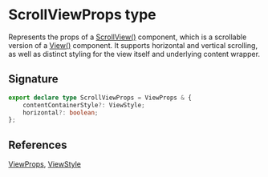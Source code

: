 # ScrollViewProps type

Represents the props of a [ScrollView()](https://developers.meta.com/horizon-worlds/reference/2.0.0/ui_scrollview) component, which is a scrollable version of a [View()](https://developers.meta.com/horizon-worlds/reference/2.0.0/ui_view) component. It supports horizontal and vertical scrolling, as well as distinct styling for the view itself and underlying content wrapper.

## Signature

```typescript
export declare type ScrollViewProps = ViewProps & {
    contentContainerStyle?: ViewStyle;
    horizontal?: boolean;
};
```

## References

[ViewProps](https://developers.meta.com/horizon-worlds/reference/2.0.0/ui_viewprops), [ViewStyle](https://developers.meta.com/horizon-worlds/reference/2.0.0/ui_viewstyle)